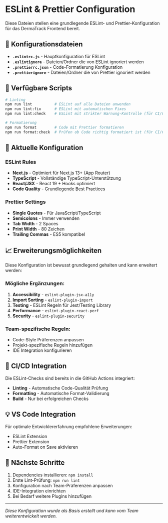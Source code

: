 # ESLint & Prettier Configuration

Diese Dateien stellen eine grundlegende ESLint- und Prettier-Konfiguration für das DermaTrack Frontend bereit.

## 📁 Konfigurationsdateien

- **`.eslintrc.js`** - Hauptkonfiguration für ESLint
- **`.eslintignore`** - Dateien/Ordner die von ESLint ignoriert werden
- **`.prettierrc.json`** - Code-Formatierung Konfiguration  
- **`.prettierignore`** - Dateien/Ordner die von Prettier ignoriert werden

## 🚀 Verfügbare Scripts

```bash
# Linting
npm run lint          # ESLint auf alle Dateien anwenden
npm run lint:fix      # ESLint mit automatischen Fixes
npm run lint:check    # ESLint mit strikter Warnung-Kontrolle (für CI/CD)

# Formatierung
npm run format        # Code mit Prettier formatieren
npm run format:check  # Prüfen ob Code richtig formatiert ist (für CI/CD)
```

## 🔧 Aktuelle Konfiguration

### ESLint Rules
- **Next.js** - Optimiert für Next.js 13+ (App Router)
- **TypeScript** - Vollständige TypeScript-Unterstützung
- **React/JSX** - React 19 + Hooks optimiert
- **Code Quality** - Grundlegende Best Practices

### Prettier Settings
- **Single Quotes** - Für JavaScript/TypeScript
- **Semicolons** - Immer verwenden
- **Tab Width** - 2 Spaces
- **Print Width** - 80 Zeichen
- **Trailing Commas** - ES5 kompatibel

## 📈 Erweiterungsmöglichkeiten

Diese Konfiguration ist bewusst grundlegend gehalten und kann erweitert werden:

### Mögliche Ergänzungen:
1. **Accessibility** - `eslint-plugin-jsx-a11y`
2. **Import Sorting** - `eslint-plugin-import`
3. **Testing** - ESLint Regeln für Jest/Testing Library
4. **Performance** - `eslint-plugin-react-perf`
5. **Security** - `eslint-plugin-security`

### Team-spezifische Regeln:
- Code-Style Präferenzen anpassen
- Projekt-spezifische Regeln hinzufügen
- IDE Integration konfigurieren

## 🔄 CI/CD Integration

Die ESLint-Checks sind bereits in die GitHub Actions integriert:
- **Linting** - Automatische Code-Qualität Prüfung
- **Formatting** - Automatische Format-Validierung
- **Build** - Nur bei erfolgreichen Checks

## 💡 VS Code Integration

Für optimale Entwicklererfahrung empfohlene Erweiterungen:
- ESLint Extension
- Prettier Extension  
- Auto-Format on Save aktivieren

## 🎯 Nächste Schritte

1. Dependencies installieren: `npm install`
2. Erste Lint-Prüfung: `npm run lint`  
3. Konfiguration nach Team-Präferenzen anpassen
4. IDE-Integration einrichten
5. Bei Bedarf weitere Plugins hinzufügen

---

*Diese Konfiguration wurde als Basis erstellt und kann vom Team weiterentwickelt werden.*